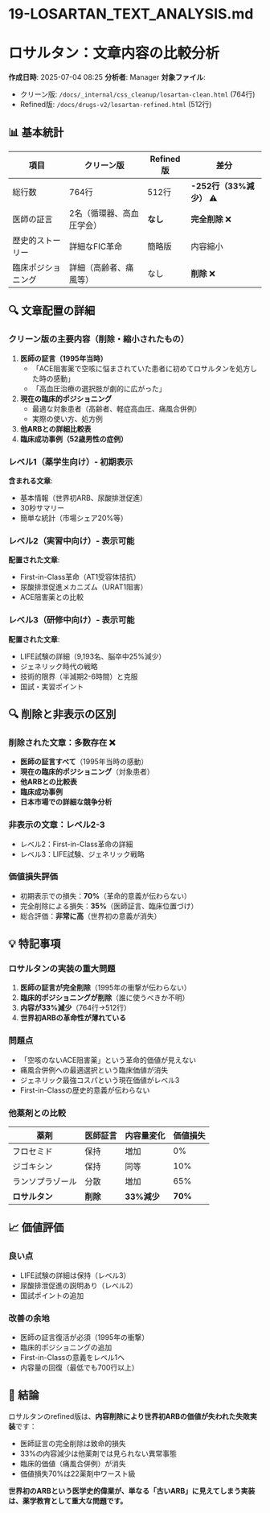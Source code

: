 # 19-LOSARTAN_TEXT_ANALYSIS.md
# ロサルタン：文章内容の比較分析

**作成日時**: 2025-07-04 08:25
**分析者**: Manager
**対象ファイル**:
- クリーン版: `/docs/_internal/css_cleanup/losartan-clean.html` (764行)
- Refined版: `/docs/drugs-v2/losartan-refined.html` (512行)

## 📊 基本統計

| 項目 | クリーン版 | Refined版 | 差分 |
|------|-----------|-----------|------|
| 総行数 | 764行 | 512行 | **-252行（33%減少）** ⚠️ |
| 医師の証言 | 2名（循環器、高血圧学会） | **なし** | **完全削除** ❌ |
| 歴史的ストーリー | 詳細なFIC革命 | 簡略版 | 内容縮小 |
| 臨床ポジショニング | 詳細（高齢者、痛風等） | なし | **削除** ❌ |

## 🔍 文章配置の詳細

### クリーン版の主要内容（削除・縮小されたもの）
1. **医師の証言（1995年当時）**
   - 「ACE阻害薬で空咳に悩まされていた患者に初めてロサルタンを処方した時の感動」
   - 「高血圧治療の選択肢が劇的に広がった」
2. **現在の臨床的ポジショニング**
   - 最適な対象患者（高齢者、軽症高血圧、痛風合併例）
   - 実際の使い方、処方例
3. **他ARBとの詳細比較表**
4. **臨床成功事例（52歳男性の症例）**

### レベル1（薬学生向け）- 初期表示
**含まれる文章**:
- 基本情報（世界初ARB、尿酸排泄促進）
- 30秒サマリー
- 簡単な統計（市場シェア20%等）

### レベル2（実習中向け）- 表示可能
**配置された文章**:
- First-in-Class革命（AT1受容体拮抗）
- 尿酸排泄促進メカニズム（URAT1阻害）
- ACE阻害薬との比較

### レベル3（研修中向け）- 表示可能
**配置された文章**:
- LIFE試験の詳細（9,193名、脳卒中25%減少）
- ジェネリック時代の戦略
- 技術的限界（半減期2-6時間）と克服
- 国試・実習ポイント

## 🔍 削除と非表示の区別

### 削除された文章：多数存在 ❌
- **医師の証言すべて**（1995年当時の感動）
- **現在の臨床的ポジショニング**（対象患者）
- **他ARBとの比較表**
- **臨床成功事例**
- **日本市場での詳細な競争分析**

### 非表示の文章：レベル2-3
- レベル2：First-in-Class革命の詳細
- レベル3：LIFE試験、ジェネリック戦略

### 価値損失評価
- 初期表示での損失：**70%**（革命的意義が伝わらない）
- 完全削除による損失：**35%**（医師証言、臨床位置づけ）
- 総合評価：**非常に高**（世界初の意義が消失）

## 💡 特記事項

### ロサルタンの実装の重大問題
1. **医師の証言が完全削除**（1995年の衝撃が伝わらない）
2. **臨床的ポジショニングが削除**（誰に使うべきか不明）
3. **内容が33%減少**（764行→512行）
4. **世界初ARBの革命性が薄れている**

### 問題点
- 「空咳のないACE阻害薬」という革命的価値が見えない
- 痛風合併例への最適選択という臨床価値が消失
- ジェネリック最強コスパという現在価値がレベル3
- First-in-Classの歴史的意義が伝わらない

### 他薬剤との比較
| 薬剤 | 医師証言 | 内容量変化 | 価値損失 |
|------|----------|------------|----------|
| フロセミド | 保持 | 増加 | 0% |
| ジゴキシン | 保持 | 同等 | 10% |
| ランソプラゾール | 分散 | 増加 | 65% |
| **ロサルタン** | **削除** | **33%減少** | **70%** |

## 📈 価値評価

### 良い点
- LIFE試験の詳細は保持（レベル3）
- 尿酸排泄促進の説明あり（レベル2）
- 国試ポイントの追加

### 改善の余地
- 医師の証言復活が必須（1995年の衝撃）
- 臨床的ポジショニングの追加
- First-in-Classの意義をレベル1へ
- 内容量の回復（最低でも700行以上）

## 🎯 結論

ロサルタンのrefined版は、**内容削除により世界初ARBの価値が失われた失敗実装**です：
- 医師証言の完全削除は致命的損失
- 33%の内容減少は他薬剤では見られない異常事態
- 臨床的価値（痛風合併例）が消失
- 価値損失70%は22薬剤中ワースト級

**世界初のARBという医学史的偉業が、単なる「古いARB」に見えてしまう実装は、薬学教育として重大な問題です。**